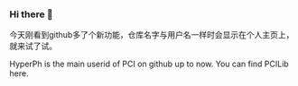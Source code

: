 ### Hi there 👋

<!--
**HyperPh/HyperPh** is a ✨ _special_ ✨ repository because its `README.md` (this file) appears on your GitHub profile.

Here are some ideas to get you started:

- 🔭 I’m currently working on ...
- 🌱 I’m currently learning ...
- 👯 I’m looking to collaborate on ...
- 🤔 I’m looking for help with ...
- 💬 Ask me about ...
- 📫 How to reach me: ...
- 😄 Pronouns: ...
- ⚡ Fun fact: ...
-->

今天刚看到github多了个新功能，仓库名字与用户名一样时会显示在个人主页上，就来试了试。

HyperPh is the main userid of PCI on github up to now.
You can find PCILib here.
